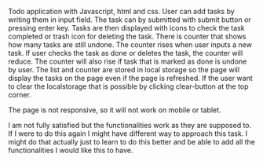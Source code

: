 
Todo application with Javascript, html and css.
User can add tasks by writing them in input field. The task can by submitted with submit button or pressing enter key. 
Tasks are then displayed with icons to check the task completed or trash icon for deleting the task. 
There is counter that shows how many tasks are still undone.
The counter rises when user inputs a new task.
If user checks the task as done or deletes the task, the counter will reduce.
The counter will also rise if task that is marked as done is undone by user.
The list and counter are stored in local storage so the page will display the tasks on the page even if the page is refreshed.
If the user want to clear the localstorage that is possible by clicking clear-button at the top corner.

The page is not responsive, so it will not work on mobile or tablet.

I am not fully satisfied but the functionalities work as they are supposed to. 
If I were to do this again I might have different way to approach this task. 
I might do that actually just to learn to do this better and be able to add all the functionalities I would like this to have.
